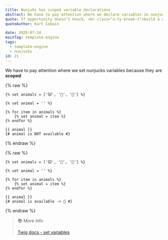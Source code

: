 ```yaml
---
title: Nunjuks has scoped variable declarations
abstract: We have to pay attention where we declare variables in nunjucks, because they are scoped!
quote: If opportunity doesn’t knock, <br class="u-ty-break-t">build a door.
quoteAuthor: Kurt Cobain

date: 2020-07-24
mainTag: template-engine
tags:
  - template-engine
  - nunjucks
id: 21
---
```


We have to pay attention where we set nunjucks variables because they are **scoped**

{% raw %}
  ```twig
  {% set animals = ['🐱', '🐶', '🐺'] %}

  {% set animal = '' %}

  {% for item in animals %}
      {% set animal = item %}
  {% endfor %}

  {{ animal }}
  {# animal is NOT available #}
  ```
{% endraw %}

{% raw %}
  ```twig
  {% set animals = ['🐱', '🐶', '🐺'] %}

  {% set animal = '' %}

  {% for item in animals %}
      {% set animal = item %}
  {% endfor %}

  {{ animal }}
  {# animal is available -> 🐺 #}
  ```
{% endraw %}

> 📚 More info
>
> [Twig docs - set variables](https://twig.symfony.com/doc/3.x/tags/set.html)
